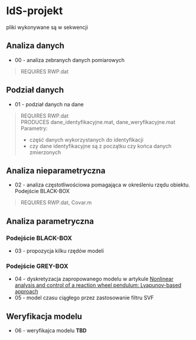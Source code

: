# IdS-projekt

pliki wykonywane są w sekwencji

## Analiza danych

- 00 - analiza zebranych danych pomiarowych
> REQUIRES RWP.dat

## Podział danych

- 01 - podział danych na dane
> REQUIRES RWP.dat  
> PRODUCES dane_identyfikacyjne.mat, dane_weryfikacyjne.mat  
> Parametry:
>  - część danych wykorzystanych do identyfikacji
>  - czy dane identyfikacyjne są z początku czy końca danych zmierzonych

## Analiza nieparametryczna

- 02 - analiza częstotliwościowa pomagająca w określeniu rzędu obiektu. Podejście BLACK-BOX
> REQUIRES RWP.dat, Covar.m

## Analiza parametryczna

### Podejście BLACK-BOX

- 03 - propozycja kilku rzędów modeli

### Podejście GREY-BOX

- 04 - dyskretyzacja zapropowanego modelu w artykule [Nonlinear analysis and control of a reaction wheel pendulum:
Lyapunov-based approach](https://www.sciencedirect.com/science/article/pii/S221509861831574X)
- 05 - model czasu ciągłego przez zastosowanie filtru SVF

## Weryfikacja modelu

- 06 - weryfikajca modelu **TBD**